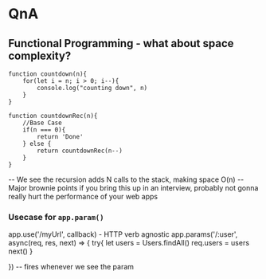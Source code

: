 # QnA

## Functional Programming - what about space complexity?
```
function countdown(n){
	for(let i = n; i > 0; i--){
		console.log("counting down", n)
	}
}

function countdownRec(n){
	//Base Case
	if(n === 0){
		return 'Done'
	} else {
		return countdownRec(n--)
	}
}
```
-- We see the recursion adds N calls to the stack, making space O(n)
-- Major brownie points if you bring this up in an interview, probably not gonna really hurt the performance of your web apps

### Usecase for `app.param()`

app.use('/myUrl', callback) - HTTP verb agnostic
app.params('/:user', async(req, res, next) => {
	try{
		let users = Users.findAll()
		req.users = users
		next()
	}

}) -- fires whenever we see the param

